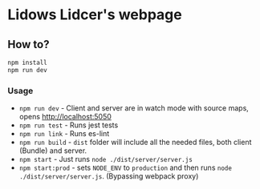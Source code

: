 # Lidows Lidcer's webpage

## How to?

```bash
npm install
npm run dev
```

### Usage

- `npm run dev` - Client and server are in watch mode with source maps, opens [http://localhost:5050](http://localhost:5050)
- `npm run test` - Runs jest tests
- `npm run link` - Runs es-lint
- `npm run build` - `dist` folder will include all the needed files, both client (Bundle) and server.
- `npm start` - Just runs `node ./dist/server/server.js`
- `npm start:prod` - sets `NODE_ENV` to `production` and then runs `node ./dist/server/server.js`. (Bypassing webpack proxy)
